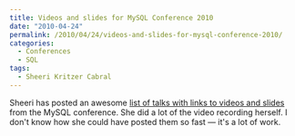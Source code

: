 ```yaml
---
title: Videos and slides for MySQL Conference 2010
date: "2010-04-24"
permalink: /2010/04/24/videos-and-slides-for-mysql-conference-2010/
categories:
  - Conferences
  - SQL
tags:
  - Sheeri Kritzer Cabral
---
```

Sheeri has posted an awesome [list of talks with links to videos and slides][1] from the MySQL conference. She did a lot of the video recording herself. I don't know how she could have posted them so fast &#8212; it's a lot of work.

 [1]: http://www.pythian.com/news/11211/2010-oreilly-mysql-conference-slides-and-videos/
